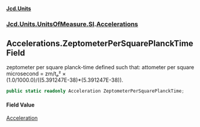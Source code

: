 #### [Jcd.Units](index.md 'index')
### [Jcd.Units.UnitsOfMeasure.SI](Jcd.Units.UnitsOfMeasure.SI.md 'Jcd.Units.UnitsOfMeasure.SI').[Accelerations](Accelerations.md 'Jcd.Units.UnitsOfMeasure.SI.Accelerations')

## Accelerations.ZeptometerPerSquarePlanckTime Field

zeptometer per square planck-time defined such that: attometer per square microsecond = zm/tₚ² ×  
(1.0/1000.0)/((5.391247E-38)*(5.391247E-38)).

```csharp
public static readonly Acceleration ZeptometerPerSquarePlanckTime;
```

#### Field Value
[Acceleration](Acceleration.md 'Jcd.Units.UnitTypes.Acceleration')